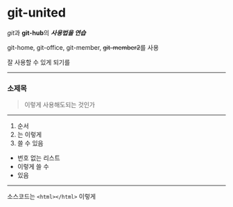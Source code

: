 # git-united
*git*과 **git-hub**의 ***사용법을 연습***

git-home, git-office, git-member, ~~git-member2~~를 사용

잘 사용할 수 있게 되기를

---

### 소제목

> 이렇게 사용해도되는 것인가

***

1. 순서
2. 는 이렇게
3. 쓸 수 있음

- 번호 없는 리스트
- 이렇게 쓸 수
- 있음

---

소스코드는 `<html></html>` 이렇게
